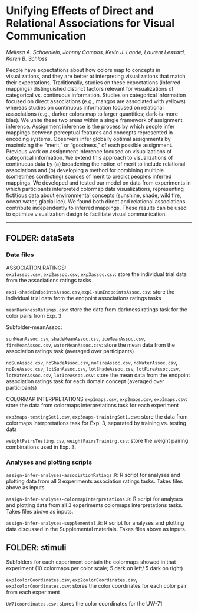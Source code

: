 # Unifying Effects of Direct and Relational Associations for Visual Communication

_Melissa A. Schoenlein, Johnny Campos, Kevin J. Lande, Laurent Lessard, Karen B. Schloss_

People have expectations about how colors map to concepts in visualizations, and they are better at interpreting visualizations
that match their expectations. Traditionally, studies on these expectations (inferred mappings) distinguished distinct factors
relevant for visualizations of categorical vs. continuous information. Studies on categorical information focused on direct associations
(e.g., mangos are associated with yellows) whereas studies on continuous information focused on relational associations (e.g., darker
colors map to larger quantities; dark-is-more bias). We unite these two areas within a single framework of assignment inference.
Assignment inference is the process by which people infer mappings between perceptual features and concepts represented in
encoding systems. Observers infer globally optimal assignments by maximizing the “merit,” or “goodness,” of each possible assignment.
Previous work on assignment inference focused on visualizations of categorical information. We extend this approach to visualizations
of continuous data by (a) broadening the notion of merit to include relational associations and (b) developing a method for combining
multiple (sometimes conflicting) sources of merit to predict people’s inferred mappings. We developed and tested our model on data
from experiments in which participants interpreted colormap data visualizations, representing fictitious data about environmental
concepts (sunshine, shade, wild fire, ocean water, glacial ice). We found both direct and relational associations contribute independently
to inferred mappings. These results can be used to optimize visualization design to facilitate visual communication.

---


## FOLDER: dataSets
### Data files 

ASSOCIATION RATINGS:  
`exp1assoc.csv`, `exp2assoc.csv`, `exp3assoc.csv`: store the individual trial data from the associations ratings tasks

`exp1-shadeEndpointsAssoc.csv`,`exp1-sunEndpointsAssoc.csv`: store the individual trial data from the endpoint associations ratings tasks

`meanDarknessRatings.csv`: store the data from darkness ratings task for the color pairs from Exp. 3


Subfolder-meanAssoc:

`sunMeanAssoc.csv`, `shadeMeanAssoc.csv`, `iceMeanAssoc.csv`, `fireMeanAssoc.csv`, `waterMeanAssoc.csv`: store the mean data from the association ratings task (averaged over participants)

`noSunAssoc.csv`, `noShadeAssoc.csv`, `noFireAssoc.csv`, `noWaterAssoc.csv`, `noIceAssoc.csv`, `lotSunAssoc.csv`, `lotShadeAssoc.csv`, `lotFireAssoc.csv`, `lotWaterAssoc.csv`, `lotIceAssoc.csv`: store the mean data from the endpoint association ratings task for each domain concept (averaged over participants)




COLORMAP INTERPRETATIONS
`exp1maps.csv`, `exp2maps.csv`, `exp3maps.csv`: store the data from colormaps interpretations task for each experiment

`exp3maps-testingSet1.csv`, `exp3maps-trainingSet1.csv`: store the data from colormaps interpretations task for Exp. 3, separated by training vs. testing data 


`weightPairsTesting.csv`, `weightPairsTraining.csv`: store the weight pairing combinations used in Exp. 3. 



### Analyses and plotting scripts


`assign-infer-analyses-associationRatings.R`: R script for analyses and plotting data from all 3 experiments association ratings tasks. Takes files above as inputs.

`assign-infer-analyses-colormapInterpretations.R`: R script for analyses and plotting data from all 3 experiments colormaps interpretations tasks. Takes files above as inputs.


`assign-infer-analyses-supplemental.R`: R script for analyses and plotting data discussed in the Supplemental materials. Takes files above as inputs.


## FOLDER: stimuli
Subfolders for each experiment contain the colormaps showed in that experiment (10 colormaps per color scale; 5 dark on left/ 5 dark on right)

`exp1colorCoordinates.csv`, `exp2colorCoordinates.csv`, `exp3colorCoordinates.csv`: stores the color coordinates for each color pair from each experiment

`UW71coordinates.csv`: stores the color coordinates for the UW-71

